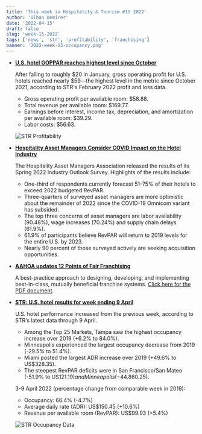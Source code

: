 ```yaml
---
title: 'This week in Hospitality & Tourism #15 2022'
author: 'Ilhan Demirer'
date: '2022-04-15'
draft: false
slug: 'week-15-2022'
tags: ['news', 'str', 'profitability', 'franchising']
banner: '2022-week-15-occupancy.png'
---
```


- **[U.S. hotel GOPPAR reaches highest level since October](https://www.hotelmanagement.net/operate/us-hotel-goppar-reaches-highest-level-october)**

  After falling to roughly $20 in January, gross operating profit for U.S. hotels reached nearly $59—the highest level in the metric since October 2021, according to STR's February 2022 profit and loss data.

  - Gross operating profit per available room: $58.88.
  - Total revenue per available room: $169.77.
  - Earnings before interest, income tax, depreciation, and amortization per available room: $39.29.
  - Labor costs: $56.63.

  ![STR Profitability](/images/blogimages/2022-week-15-str-profitability.png)

- **[Hospitality Asset Managers Consider COVID Impact on the Hotel Industry](https://www.hotelnewsresource.com/article120390.html)**

  The Hospitality Asset Managers Association released the results of its Spring 2022 Industry Outlook Survey. Highlights of the results include:

  - One-third of respondents currently forecast 51-75% of their hotels to exceed 2022 budgeted RevPAR.
  - Three-quarters of surveyed asset managers are more optimistic about the remainder of 2022 since the COVID-19 Omnicom variant has subsided.
  - The top three concerns of asset managers are labor availability (90.48%), wage increases (70.24%) and supply chain delays (61.9%).
  - 61.9% of participants believe RevPAR will return to 2019 levels for the entire U.S. by 2023.
  - Nearly 90 percent of those surveyed actively are seeking acquisition opportunities.

- **[AAHOA updates 12 Points of Fair Franchising](https://www.aahoa.com/membership/franchise-relations/points-of-fair-franchising)**

  A best-practice approach to designing, developing, and implementing best-in-class, mutually beneficial franchise systems. [Click here for the PDF document](https://www.aahoa.com/docs/default-source/default-document-library/12-points-resource-guide---an-educational-primer---4-1-22.pdf).

- **[STR: U.S. hotel results for week ending 9 April](https://str.com/press-release/str-us-hotel-results-week-ending-9-april)**

  U.S. hotel performance increased from the previous week, according to STR‘s latest data through 9 April.

  - Among the Top 25 Markets, Tampa saw the highest occupancy increase over 2019 (+6.2% to 84.0%).
  - Minneapolis experienced the largest occupancy decrease from 2019 (-29.5% to 51.4%).
  - Miami posted the largest ADR increase over 2019 (+49.6% to US$328.35).
  - The steepest RevPAR deficits were in San Francisco/San Mateo (-51.9% to US$121.19) and Minneapolis (-44.8% to US$60.25).

  3-9 April 2022 (percentage change from comparable week in 2019):

  - Occupancy: 66.4% (-4.7%)
  - Average daily rate (ADR): US$150.45 (+10.6%)
  - Revenue per available room (RevPAR): US$99.93 (+5.4%)

  ![STR Occupancy Data](/images/blogimages/2022-week-15-occupancy.png)
